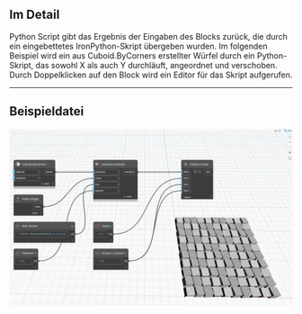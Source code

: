 ## Im Detail
Python Script gibt das Ergebnis der Eingaben des Blocks zurück, die durch ein eingebettetes IronPython-Skript übergeben wurden. Im folgenden Beispiel wird ein aus Cuboid.ByCorners erstellter Würfel durch ein Python-Skript, das sowohl X als auch Y durchläuft, angeordnet und verschoben. Durch Doppelklicken auf den Block wird ein Editor für das Skript aufgerufen.
___
## Beispieldatei

![Python Script](./PythonNodeModels.PythonNode_img.jpg)

